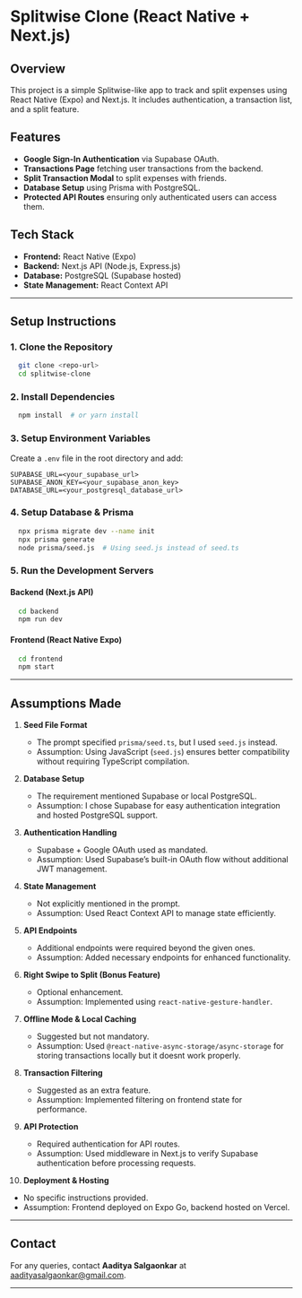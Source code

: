 # Splitwise Clone (React Native + Next.js)

## Overview
This project is a simple Splitwise-like app to track and split expenses using React Native (Expo) and Next.js. It includes authentication, a transaction list, and a split feature.

## Features
- **Google Sign-In Authentication** via Supabase OAuth.
- **Transactions Page** fetching user transactions from the backend.
- **Split Transaction Modal** to split expenses with friends.
- **Database Setup** using Prisma with PostgreSQL.
- **Protected API Routes** ensuring only authenticated users can access them.

## Tech Stack
- **Frontend:** React Native (Expo)
- **Backend:** Next.js API (Node.js, Express.js)
- **Database:** PostgreSQL (Supabase hosted)
- **State Management:** React Context API

---

## Setup Instructions

### 1. Clone the Repository
```bash
  git clone <repo-url>
  cd splitwise-clone
```

### 2. Install Dependencies
```bash
  npm install  # or yarn install
```

### 3. Setup Environment Variables
Create a `.env` file in the root directory and add:
```env
SUPABASE_URL=<your_supabase_url>
SUPABASE_ANON_KEY=<your_supabase_anon_key>
DATABASE_URL=<your_postgresql_database_url>
```

### 4. Setup Database & Prisma
```bash
  npx prisma migrate dev --name init
  npx prisma generate
  node prisma/seed.js  # Using seed.js instead of seed.ts
```

### 5. Run the Development Servers
#### Backend (Next.js API)
```bash
  cd backend
  npm run dev
```
#### Frontend (React Native Expo)
```bash
  cd frontend
  npm start
```

---

## Assumptions Made

1. **Seed File Format**
   - The prompt specified `prisma/seed.ts`, but I used `seed.js` instead.
   - Assumption: Using JavaScript (`seed.js`) ensures better compatibility without requiring TypeScript compilation.

2. **Database Setup**
   - The requirement mentioned Supabase or local PostgreSQL.
   - Assumption: I chose Supabase for easy authentication integration and hosted PostgreSQL support.

3. **Authentication Handling**
   - Supabase + Google OAuth used as mandated.
   - Assumption: Used Supabase’s built-in OAuth flow without additional JWT management.

4. **State Management**
   - Not explicitly mentioned in the prompt.
   - Assumption: Used React Context API to manage state efficiently.

5. **API Endpoints**
   - Additional endpoints were required beyond the given ones.
   - Assumption: Added necessary endpoints for enhanced functionality.

6. **Right Swipe to Split (Bonus Feature)**
   - Optional enhancement.
   - Assumption: Implemented using `react-native-gesture-handler`.

7. **Offline Mode & Local Caching**
   - Suggested but not mandatory.
   - Assumption: Used `@react-native-async-storage/async-storage` for storing transactions locally but it doesnt work properly.

8. **Transaction Filtering**
   - Suggested as an extra feature.
   - Assumption: Implemented filtering on frontend state for performance.

9. **API Protection**
   - Required authentication for API routes.
   - Assumption: Used middleware in Next.js to verify Supabase authentication before processing requests.

10. **Deployment & Hosting**
   - No specific instructions provided.
   - Assumption: Frontend deployed on Expo Go, backend hosted on Vercel.

---

## Contact
For any queries, contact **Aaditya Salgaonkar** at aadityasalgaonkar@gmail.com.

---



